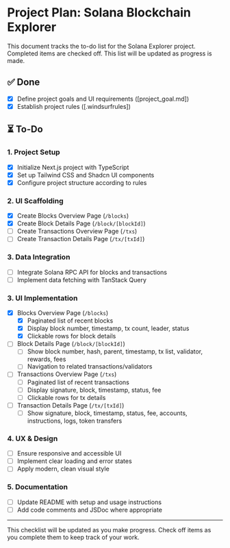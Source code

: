 # Project Plan: Solana Blockchain Explorer

This document tracks the to-do list for the Solana Explorer project. Completed items are checked off. This list will be updated as progress is made.

## ✅ Done
- [x] Define project goals and UI requirements ([project_goal.md])
- [x] Establish project rules ([.windsurfrules])

## ⏳ To-Do
### 1. Project Setup
- [x] Initialize Next.js project with TypeScript
- [x] Set up Tailwind CSS and Shadcn UI components
- [x] Configure project structure according to rules

### 2. UI Scaffolding
- [x] Create Blocks Overview Page (`/blocks`)
- [x] Create Block Details Page (`/block/[blockId]`)
- [ ] Create Transactions Overview Page (`/txs`)
- [ ] Create Transaction Details Page (`/tx/[txId]`)

### 3. Data Integration
- [ ] Integrate Solana RPC API for blocks and transactions
- [ ] Implement data fetching with TanStack Query

### 3. UI Implementation
- [x] Blocks Overview Page (`/blocks`)
  - [x] Paginated list of recent blocks
  - [x] Display block number, timestamp, tx count, leader, status
  - [x] Clickable rows for block details
- [ ] Block Details Page (`/block/[blockId]`)
  - [ ] Show block number, hash, parent, timestamp, tx list, validator, rewards, fees
  - [ ] Navigation to related transactions/validators
- [ ] Transactions Overview Page (`/txs`)
  - [ ] Paginated list of recent transactions
  - [ ] Display signature, block, timestamp, status, fee
  - [ ] Clickable rows for tx details
- [ ] Transaction Details Page (`/tx/[txId]`)
  - [ ] Show signature, block, timestamp, status, fee, accounts, instructions, logs, token transfers

### 4. UX & Design
- [ ] Ensure responsive and accessible UI
- [ ] Implement clear loading and error states
- [ ] Apply modern, clean visual style

### 5. Documentation
- [ ] Update README with setup and usage instructions
- [ ] Add code comments and JSDoc where appropriate

---
This checklist will be updated as you make progress. Check off items as you complete them to keep track of your work.
